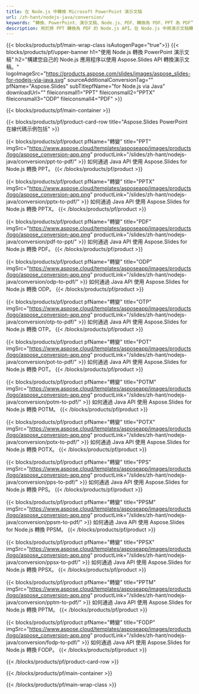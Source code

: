 ```yaml
---
title: 在 Node.js 中轉換 Microsoft PowerPoint 演示文稿
url: /zh-hant/nodejs-java/conversion/
keywords: “轉換、PowerPoint、演示文稿、Node.js、PDF、轉換為 PDF、PPT 為 PDF”
description: 用於將 PPT 轉換為 PDF 的 Node.js API。在 Node.js 中將演示文稿轉換為 JPG、PNG 和其他格式。
---
```



{{< blocks/products/pf/main-wrap-class isAutogenPage="true">}}
{{< blocks/products/pf/upper-banner h1="使用 Node.js 轉換 PowerPoint 演示文稿" h2="構建您自己的 Node.js 應用程序以使用 Aspose.Slides API 轉換演示文稿。" logoImageSrc="https://products.aspose.com/slides/images/aspose_slides-for-nodejs-via-java.svg" sourceAdditionalConversionTag="" pfName="Aspose.Slides" subTitlepfName="for Node.js via Java" downloadUrl="" fileiconsmall1="PPT" fileiconsmall2="PPTX" fileiconsmall3="ODP" fileiconsmall4="PDF" >}}

{{< blocks/products/pf/main-container >}}

{{< blocks/products/pf/product-card-row title="Aspose.Slides PowerPoint 在線代碼示例包括" >}}

{{< blocks/products/pf/product pfName="轉變" title="PPT" imgSrc="https://www.aspose.cloud/templates/asposeapp/images/products/logo/aspose_conversion-app.png" productLink="/slides/zh-hant/nodejs-java/conversion/ppt-to-pdf/" >}}
如何通過 Java API 使用 Aspose.Slides for Node.js 轉換 PPT。
{{< /blocks/products/pf/product >}}

{{< blocks/products/pf/product pfName="轉變" title="PPTX" imgSrc="https://www.aspose.cloud/templates/asposeapp/images/products/logo/aspose_conversion-app.png" productLink="/slides/zh-hant/nodejs-java/conversion/pptx-to-pdf/" >}}
如何通過 Java API 使用 Aspose.Slides for Node.js 轉換 PPTX。
{{< /blocks/products/pf/product >}}

{{< blocks/products/pf/product pfName="轉變" title="PDF" imgSrc="https://www.aspose.cloud/templates/asposeapp/images/products/logo/aspose_conversion-app.png" productLink="/slides/zh-hant/nodejs-java/conversion/pdf-to-ppt/" >}}
如何通過 Java API 使用 Aspose.Slides for Node.js 轉換 PDF。
{{< /blocks/products/pf/product >}}

{{< blocks/products/pf/product pfName="轉變" title="ODP" imgSrc="https://www.aspose.cloud/templates/asposeapp/images/products/logo/aspose_conversion-app.png" productLink="/slides/zh-hant/nodejs-java/conversion/odp-to-pdf/" >}}
如何通過 Java API 使用 Aspose.Slides for Node.js 轉換 ODP。
{{< /blocks/products/pf/product >}}

{{< blocks/products/pf/product pfName="轉變" title="OTP" imgSrc="https://www.aspose.cloud/templates/asposeapp/images/products/logo/aspose_conversion-app.png" productLink="/slides/zh-hant/nodejs-java/conversion/otp-to-pdf/" >}}
如何通過 Java API 使用 Aspose.Slides for Node.js 轉換 OTP。
{{< /blocks/products/pf/product >}}

{{< blocks/products/pf/product pfName="轉變" title="POT" imgSrc="https://www.aspose.cloud/templates/asposeapp/images/products/logo/aspose_conversion-app.png" productLink="/slides/zh-hant/nodejs-java/conversion/pot-to-pdf/" >}}
如何通過 Java API 使用 Aspose.Slides for Node.js 轉換 POT。
{{< /blocks/products/pf/product >}}

{{< blocks/products/pf/product pfName="轉變" title="POTM" imgSrc="https://www.aspose.cloud/templates/asposeapp/images/products/logo/aspose_conversion-app.png" productLink="/slides/zh-hant/nodejs-java/conversion/potm-to-pdf/" >}}
如何通過 Java API 使用 Aspose.Slides for Node.js 轉換 POTM。
{{< /blocks/products/pf/product >}}

{{< blocks/products/pf/product pfName="轉變" title="POTX" imgSrc="https://www.aspose.cloud/templates/asposeapp/images/products/logo/aspose_conversion-app.png" productLink="/slides/zh-hant/nodejs-java/conversion/potx-to-pdf/" >}}
如何通過 Java API 使用 Aspose.Slides for Node.js 轉換 POTX。
{{< /blocks/products/pf/product >}}

{{< blocks/products/pf/product pfName="轉變" title="PPS" imgSrc="https://www.aspose.cloud/templates/asposeapp/images/products/logo/aspose_conversion-app.png" productLink="/slides/zh-hant/nodejs-java/conversion/pps-to-pdf/" >}}
如何通過 Java API 使用 Aspose.Slides for Node.js 轉換 PPS。
{{< /blocks/products/pf/product >}}

{{< blocks/products/pf/product pfName="轉變" title="PPSM" imgSrc="https://www.aspose.cloud/templates/asposeapp/images/products/logo/aspose_conversion-app.png" productLink="/slides/zh-hant/nodejs-java/conversion/ppsm-to-pdf/" >}}
如何通過 Java API 使用 Aspose.Slides for Node.js 轉換 PPSM。
{{< /blocks/products/pf/product >}}

{{< blocks/products/pf/product pfName="轉變" title="PPSX" imgSrc="https://www.aspose.cloud/templates/asposeapp/images/products/logo/aspose_conversion-app.png" productLink="/slides/zh-hant/nodejs-java/conversion/ppsx-to-pdf/" >}}
如何通過 Java API 使用 Aspose.Slides for Node.js 轉換 PPSX。
{{< /blocks/products/pf/product >}}

{{< blocks/products/pf/product pfName="轉變" title="PPTM" imgSrc="https://www.aspose.cloud/templates/asposeapp/images/products/logo/aspose_conversion-app.png" productLink="/slides/zh-hant/nodejs-java/conversion/pptm-to-pdf/" >}}
如何通過 Java API 使用 Aspose.Slides for Node.js 轉換 PPTM。
{{< /blocks/products/pf/product >}}

{{< blocks/products/pf/product pfName="轉變" title="FODP" imgSrc="https://www.aspose.cloud/templates/asposeapp/images/products/logo/aspose_conversion-app.png" productLink="/slides/zh-hant/nodejs-java/conversion/fodp-to-pdf/" >}}
如何通過 Java API 使用 Aspose.Slides for Node.js 轉換 FODP。
{{< /blocks/products/pf/product >}}



{{< /blocks/products/pf/product-card-row >}}

{{< /blocks/products/pf/main-container >}}
    
{{< /blocks/products/pf/main-wrap-class >}}